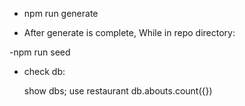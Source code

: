 - npm run generate

- After generate is complete, While in repo directory: 

-npm run seed  

- check db:

  show dbs;
  use restaurant
  db.abouts.count({}) 


